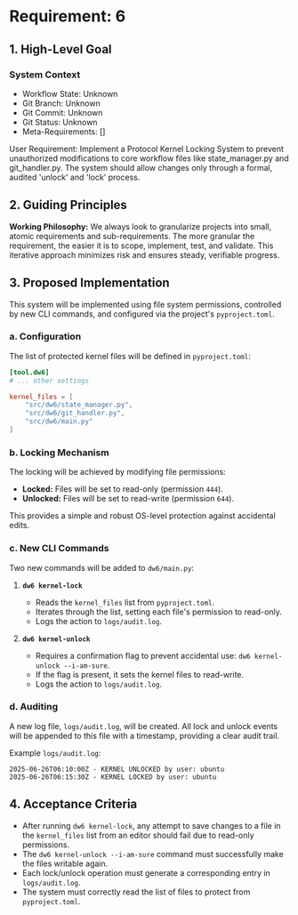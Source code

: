 # Requirement: 6

## 1. High-Level Goal

### System Context

- Workflow State: Unknown
- Git Branch: Unknown
- Git Commit: Unknown
- Git Status: Unknown
- Meta-Requirements: []

User Requirement: Implement a Protocol Kernel Locking System to prevent unauthorized modifications to core workflow files like state_manager.py and git_handler.py. The system should allow changes only through a formal, audited 'unlock' and 'lock' process.

## 2. Guiding Principles

**Working Philosophy:** We always look to granularize projects into small, atomic requirements and sub-requirements. The more granular the requirement, the easier it is to scope, implement, test, and validate. This iterative approach minimizes risk and ensures steady, verifiable progress.

## 3. Proposed Implementation

This system will be implemented using file system permissions, controlled by new CLI commands, and configured via the project's `pyproject.toml`.

### a. Configuration

The list of protected kernel files will be defined in `pyproject.toml`:

```toml
[tool.dw6]
# ... other settings

kernel_files = [
    "src/dw6/state_manager.py",
    "src/dw6/git_handler.py",
    "src/dw6/main.py"
]
```

### b. Locking Mechanism

The locking will be achieved by modifying file permissions:

- **Locked:** Files will be set to read-only (permission `444`).
- **Unlocked:** Files will be set to read-write (permission `644`).

This provides a simple and robust OS-level protection against accidental edits.

### c. New CLI Commands

Two new commands will be added to `dw6/main.py`:

1. **`dw6 kernel-lock`**
    - Reads the `kernel_files` list from `pyproject.toml`.
    - Iterates through the list, setting each file's permission to read-only.
    - Logs the action to `logs/audit.log`.

2. **`dw6 kernel-unlock`**
    - Requires a confirmation flag to prevent accidental use: `dw6 kernel-unlock --i-am-sure`.
    - If the flag is present, it sets the kernel files to read-write.
    - Logs the action to `logs/audit.log`.

### d. Auditing

A new log file, `logs/audit.log`, will be created. All lock and unlock events will be appended to this file with a timestamp, providing a clear audit trail.

Example `logs/audit.log`:

```log
2025-06-26T06:10:00Z - KERNEL UNLOCKED by user: ubuntu
2025-06-26T06:15:30Z - KERNEL LOCKED by user: ubuntu
```

## 4. Acceptance Criteria

- After running `dw6 kernel-lock`, any attempt to save changes to a file in the `kernel_files` list from an editor should fail due to read-only permissions.
- The `dw6 kernel-unlock --i-am-sure` command must successfully make the files writable again.
- Each lock/unlock operation must generate a corresponding entry in `logs/audit.log`.
- The system must correctly read the list of files to protect from `pyproject.toml`.
